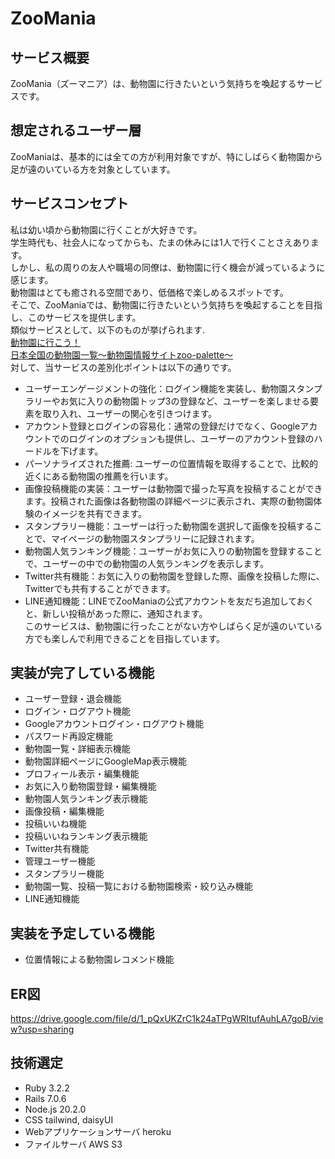 # ZooMania  
  
## サービス概要  
ZooMania（ズーマニア）は、動物園に行きたいという気持ちを喚起するサービスです。  
  
## 想定されるユーザー層  
ZooManiaは、基本的には全ての方が利用対象ですが、特にしばらく動物園から足が遠のいている方を対象としています。  
  
## サービスコンセプト  
私は幼い頃から動物園に行くことが大好きです。  
学生時代も、社会人になってからも、たまの休みには1人で行くことさえあります。  
しかし、私の周りの友人や職場の同僚は、動物園に行く機会が減っているように感じます。  
動物園はとても癒される空間であり、低価格で楽しめるスポットです。  
そこで、ZooManiaでは、動物園に行きたいという気持ちを喚起することを目指し、このサービスを提供します。  
類似サービスとして、以下のものが挙げられます.  
[動物園に行こう！](https://doubutsuen.net/index.html)  
[日本全国の動物園一覧～動物園情報サイトzoo-palette～](https://www.zoo-palette.com/%E6%97%A5%E6%9C%AC%E5%85%A8%E5%9B%BD%E3%81%AE%E5%8B%95%E7%89%A9%E5%9C%92%E4%B8%80%E8%A6%A7/)  
対して、当サービスの差別化ポイントは以下の通りです。  
* ユーザーエンゲージメントの強化：ログイン機能を実装し、動物園スタンプラリーやお気に入りの動物園トップ3の登録など、ユーザーを楽しませる要素を取り入れ、ユーザーの関心を引きつけます。  
* アカウント登録とログインの容易化：通常の登録だけでなく、Googleアカウントでのログインのオプションも提供し、ユーザーのアカウント登録のハードルを下げます。  
* パーソナライズされた推薦: ユーザーの位置情報を取得することで、比較的近くにある動物園の推薦を行います。  
* 画像投稿機能の実装：ユーザーは動物園で撮った写真を投稿することができます。投稿された画像は各動物園の詳細ページに表示され、実際の動物園体験のイメージを共有できます。  
* スタンプラリー機能：ユーザーは行った動物園を選択して画像を投稿することで、マイページの動物園スタンプラリーに記録されます。  
* 動物園人気ランキング機能：ユーザーがお気に入りの動物園を登録することで、ユーザーの中での動物園の人気ランキングを表示します。  
* Twitter共有機能：お気に入りの動物園を登録した際、画像を投稿した際に、Twitterでも共有することができます。  
* LINE通知機能：LINEでZooManiaの公式アカウントを友だち追加しておくと、新しい投稿があった際に、通知されます。  
このサービスは、動物園に行ったことがない方やしばらく足が遠のいている方でも楽しんで利用できることを目指しています。  
  
## 実装が完了している機能  
* ユーザー登録・退会機能  
* ログイン・ログアウト機能  
* Googleアカウントログイン・ログアウト機能  
* パスワード再設定機能  
* 動物園一覧・詳細表示機能  
* 動物園詳細ページにGoogleMap表示機能  
* プロフィール表示・編集機能  
* お気に入り動物園登録・編集機能  
* 動物園人気ランキング表示機能  
* 画像投稿・編集機能  
* 投稿いいね機能  
* 投稿いいねランキング表示機能  
* Twitter共有機能  
* 管理ユーザー機能  
* スタンプラリー機能  
* 動物園一覧、投稿一覧における動物園検索・絞り込み機能  
* LINE通知機能  
  
## 実装を予定している機能  
* 位置情報による動物園レコメンド機能  
  
## ER図  
https://drive.google.com/file/d/1_pQxUKZrC1k24aTPgWRItufAuhLA7goB/view?usp=sharing  
  
## 技術選定  
* Ruby 3.2.2  
* Rails 7.0.6  
* Node.js 20.2.0  
* CSS tailwind, daisyUI  
* Webアプリケーションサーバ heroku  
* ファイルサーバ AWS S3  
